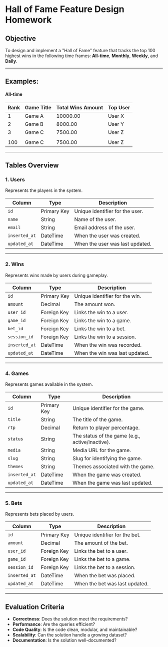# Hall of Fame Feature Design Homework

## Objective
To design and implement a "Hall of Fame" feature that tracks the top 100 highest wins in the following time frames: **All-time**, **Monthly**, **Weekly**, and **Daily**.

---

## Examples:

#### All-time 
| Rank | Game Title      | Total Wins Amount | Top User        |
|------|-----------------|-------------------|-----------------|
| 1    | Game A          | 10000.00          | User X          |
| 2    | Game B          | 8000.00           | User Y          |
| 3    | Game C          | 7500.00           | User Z          |
|      |                 |                   |                 |
| 100  | Game C          | 7500.00           | User Z          |

---

## Tables Overview

### 1. **Users**
Represents the players in the system.

| Column        | Type        | Description                       |
|---------------|-------------|-----------------------------------|
| `id`          | Primary Key | Unique identifier for the user.  |
| `name`        | String      | Name of the user.                |
| `email`       | String      | Email address of the user.       |
| `inserted_at` | DateTime    | When the user was created.       |
| `updated_at`  | DateTime    | When the user was last updated.  |

---

### 2. **Wins**
Represents wins made by users during gameplay.

| Column        | Type        | Description                       |
|---------------|-------------|-----------------------------------|
| `id`          | Primary Key | Unique identifier for the win.   |
| `amount`      | Decimal     | The amount won.                  |
| `user_id`     | Foreign Key | Links the win to a user.         |
| `game_id`     | Foreign Key | Links the win to a game.         |
| `bet_id`      | Foreign Key | Links the win to a bet.          |
| `session_id`  | Foreign Key | Links the win to a session.      |
| `inserted_at` | DateTime    | When the win was recorded.       |
| `updated_at`  | DateTime    | When the win was last updated.   |

---

### 4. **Games**
Represents games available in the system.

| Column        | Type        | Description                       |
|---------------|-------------|-----------------------------------|
| `id`          | Primary Key | Unique identifier for the game.  |
| `title`       | String      | The title of the game.           |
| `rtp`         | Decimal     | Return to player percentage.     |
| `status`      | String      | The status of the game (e.g., active/inactive). |
| `media`       | String      | Media URL for the game.          |
| `slug`        | String      | Slug for identifying the game.   |
| `themes`      | String      | Themes associated with the game. |
| `inserted_at` | DateTime    | When the game was created.       |
| `updated_at`  | DateTime    | When the game was last updated.  |

---

### 5. **Bets**
Represents bets placed by users.

| Column        | Type        | Description                       |
|---------------|-------------|-----------------------------------|
| `id`          | Primary Key | Unique identifier for the bet.   |
| `amount`      | Decimal     | The amount of the bet.           |
| `user_id`     | Foreign Key | Links the bet to a user.         |
| `game_id`     | Foreign Key | Links the bet to a game.         |
| `session_id`  | Foreign Key | Links the bet to a session.      |
| `inserted_at` | DateTime    | When the bet was placed.         |
| `updated_at`  | DateTime    | When the bet was last updated.   |

---

## Evaluation Criteria

- **Correctness**: Does the solution meet the requirements?
- **Performance**: Are the queries efficient?
- **Code Quality**: Is the code clean, modular, and maintainable?
- **Scalability**: Can the solution handle a growing dataset?
- **Documentation**: Is the solution well-documented?
